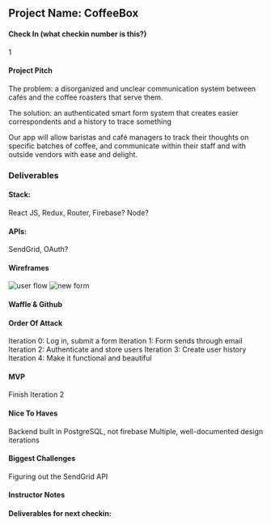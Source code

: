 ## Project Name: CoffeeBox

#### Check In (what checkin number is this?)
1

#### Project Pitch
The problem: a disorganized and unclear communication system between cafés and the coffee roasters that serve them.

The solution: an authenticated smart form system that creates easier correspondents and a history to trace something

Our app will allow baristas and café managers to track their thoughts on specific batches of coffee, and communicate within their staff and with outside vendors with ease and delight.

### Deliverables


#### Stack:
React JS, Redux, Router, Firebase? Node? 

#### APIs:
SendGrid, OAuth? 

#### Wireframes
![user flow](https://github.com/amy-r/front-end-submissions-public/blob/master/AmyRussell-JordanQuinn/Image%20uploaded%20from%20iOS%20(1).jpg)
![new form](https://github.com/amy-r/front-end-submissions-public/blob/master/AmyRussell-JordanQuinn/Image%20uploaded%20from%20iOS.jpg)
#### Waffle & Github

#### Order Of Attack

Iteration 0: Log in, submit a form
Iteration 1: Form sends through email
Iteration 2: Authenticate and store users
Iteration 3: Create user history
Iteration 4: Make it functional and beautiful

#### MVP
Finish Iteration 2

#### Nice To Haves
Backend built in PostgreSQL, not firebase
Multiple, well-documented design iterations

#### Biggest Challenges
Figuring out the SendGrid API

#### Instructor Notes

#### Deliverables for next checkin:
